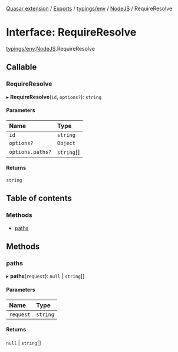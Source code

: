 [Quasar extension](../index.md) / [Exports](../modules.md) / [typings/env](../modules/typings_env.md) / [NodeJS](../modules/typings_env.NodeJS.md) / RequireResolve

# Interface: RequireResolve

[typings/env](../modules/typings_env.md).[NodeJS](../modules/typings_env.NodeJS.md).RequireResolve

## Callable

### RequireResolve

▸ **RequireResolve**(`id`, `options?`): `string`

#### Parameters

| Name | Type |
| :------ | :------ |
| `id` | `string` |
| `options?` | `Object` |
| `options.paths?` | `string`[] |

#### Returns

`string`

## Table of contents

### Methods

- [paths](typings_env.NodeJS.RequireResolve.md#paths)

## Methods

### paths

▸ **paths**(`request`): ``null`` \| `string`[]

#### Parameters

| Name | Type |
| :------ | :------ |
| `request` | `string` |

#### Returns

``null`` \| `string`[]
